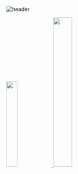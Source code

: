 
![header](https://capsule-render.vercel.app/api?type=soft&color=auto&height=120&animation=fadeIn&section=footer&text=Hi%20I'm%20Haeryong&fontAlign=50)

<!--
**LimHaeryong/LimHaeryong** is a ✨ _special_ ✨ repository because its `README.md` (this file) appears on your GitHub profile.

Here are some ideas to get you started:

- 🔭 I’m currently working on ...
- 🌱 I’m currently learning ...
- 👯 I’m looking to collaborate on ...
- 🤔 I’m looking for help with ...
- 💬 Ask me about ...
- 📫 How to reach me: ...
- 😄 Pronouns: ...
- ⚡ Fun fact: ...
-->
<a href="s">
  <img src="https://github-readme-stats.vercel.app/api/top-langs/?username=LimHaeryong&exclude_repo=LimHaeryong.github.io&layout=compact&theme=gruvbox" width="24.2%"/>
</a>
<a href="s">
  <img src="https://github-readme-stats.vercel.app/api?username=LimHaeryong&theme=gruvbox&show_icons=true" width="32%" />
</a>
